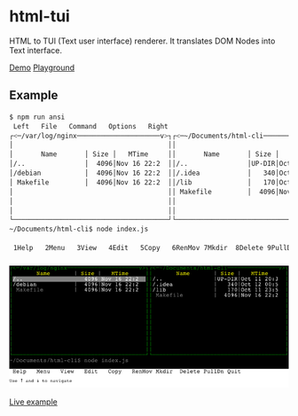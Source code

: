 # html-tui

HTML to TUI (Text user interface) renderer. It translates DOM Nodes into Text interface.

[Demo](http://azproduction.github.io/html-tui/example/)
[Playground](http://jsbin.com/wixosi/1/edit?html,output)

## Example

```bash
$ npm run ansi
 Left   File   Command   Options   Right
┌<─/var/log/nginx─────────────────────v>┐┌<─~/Documents/html-cli───────────────v>┐
│                                       ││                                       │
│       Name       │ Size │   MTime     ││       Name       │ Size │   MTime     │
│/..               │  4096│Nov 16 22:2  ││/..               │UP-DIR│Oct 11 20:3  │
│/debian           │  4096│Nov 16 22:2  ││/.idea            │   340│Oct 12 00:5  │
│ Makefile         │  4096│Nov 16 22:2  ││/lib              │   170│Oct 11 23:5  │
│                                       ││ Makefile         │  4096│Nov 16 22:2  │
│                                       ││                                       │
│                                       ││                                       │
└───────────────────────────────────────┘└───────────────────────────────────────┘
~/Documents/html-cli$ node index.js

 1Help   2Menu   3View   4Edit   5Copy   6RenMov 7Mkdir  8Delete 9PullDn 10Quit
```

![](index.png)

[Live example](http://azproduction.github.io/html-tui/example/)
